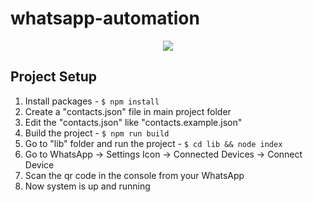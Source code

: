 # whatsapp-automation
<div align="center"><img src="https://api.travis-ci.com/ataege/whatsapp-automation.svg?branch=main&status=started"></img></div>

## Project Setup

1. Install packages - ``$ npm install``
2. Create a "contacts.json" file in main project folder
3. Edit the "contacts.json" like "contacts.example.json"
4. Build the project - ``$ npm run build``
5. Go to "lib" folder and run the project - ``$ cd lib && node index``  
7. Go to WhatsApp -> Settings Icon -> Connected Devices -> Connect Device
8. Scan the qr code in the console from your WhatsApp
9. Now system is up and running
